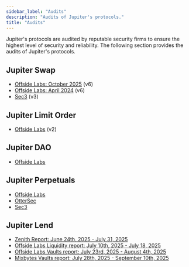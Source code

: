 ```yaml
---
sidebar_label: "Audits"
description: "Audits of Jupiter's protocols."
title: "Audits"
---
```


<head>
    <title>Audits</title>
    <meta name="twitter:card" content="summary" />
</head>

Jupiter's protocols are audited by reputable security firms to ensure the highest level of security and reliability. The following section provides the audits of Jupiter's protocols.

## Jupiter Swap

- [Offside Labs: October 2025](/audits/swap-v6-offside-october-2025.pdf) (v6)
- [Offside Labs: April 2024](/audits/swap-v6-offside-april-2024.pdf) (v6)
- [Sec3](/audits/swap-v3-sec3.pdf) (v3)

## Jupiter Limit Order

- [Offside Labs](/audits/limit-v2-offside.pdf) (v2)

## Jupiter DAO

- [Offside Labs](/audits/dao-offside.pdf)

## Jupiter Perpetuals

- [Offside Labs](/audits/perpetual-offside.pdf)
- [OtterSec](/audits/perpetual-ottersec.pdf)
- [Sec3](/audits/perpetual-sec3.pdf)

## Jupiter Lend

- [Zenith Report: June 24th, 2025 - July 31, 2025](/audits/lend-zenith.pdf)
- [Offside Labs Liquidity report: July 10th, 2025 - July 18, 2025](/audits/lend-liquidity-offside.pdf)
- [Offside Labs Vaults report: July 23rd, 2025 - August 4th, 2025](/audits/lend-vault-offside.pdf)
- [Mixbytes Vaults report: July 28th, 2025 - September 10th, 2025](/audits/lend-vault-mixbytes.pdf)